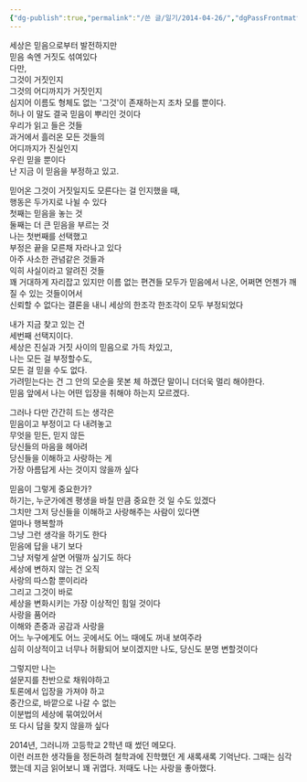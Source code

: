 ```yaml
---
{"dg-publish":true,"permalink":"/쓴 글/일기/2014-04-26/","dgPassFrontmatter":true}
---
```



세상은 믿음으로부터 발전하지만  
믿음 속엔 거짓도 섞여있다  
다만,  
그것이 거짓인지  
그것의 어디까지가 거짓인지  
심지어 이름도 형체도 없는 '그것'이 존재하는지 조차 모를 뿐이다.  
허나 이 말도 결국 믿음이 뿌리인 것이다  
우리가 읽고 들은 것들  
과거에서 흘러온 모든 것들의  
어디까지가 진실인지  
우린 믿을 뿐이다  
난 지금 이 믿음을 부정하고 있고.  
  
믿어온 그것이 거짓일지도 모른다는 걸 인지했을 때,  
행동은 두가지로 나뉠 수 있다  
첫째는 믿음을 놓는 것  
둘째는 더 큰 믿음을 부르는 것  
나는 첫번째를 선택했고  
부정은 끝을 모른채 자라나고 있다  
아주 사소한 관념같은 것들과  
익히 사실이라고 알려진 것들  
꽤 거대하게 자리잡고 있지만 이름 없는 편견들 모두가 믿음에서 나온, 어쩌면 언젠가 깨질 수 있는 것들이어서  
신뢰할 수 없다는 결론을 내니 세상의 한조각 한조각이 모두 부정되었다  
  
내가 지금 찾고 있는 건  
세번째 선택지이다.  
세상은 진실과 거짓 사이의 믿음으로 가득 차있고,  
나는 모든 걸 부정할수도,  
모든 걸 믿을 수도 없다.  
가려믿는다는 건 그 안의 모순을 못본 체 하겠단 말이니 더더욱 멀리 해야한다.  
믿음 앞에서 나는 어떤 입장을 취해야 하는지 모르겠다.  
  
그러나 다만 간간히 드는 생각은  
믿음이고 부정이고 다 내려놓고  
무엇을 믿든, 믿지 않든  
당신들의 마음을 헤아려  
당신들을 이해하고 사랑하는 게  
가장 아름답게 사는 것이지 않을까 싶다  
  
믿음이 그렇게 중요한가?  
하기는, 누군가에겐 평생을 바칠 만큼 중요한 것 일 수도 있겠다  
그치만 그저 당신들을 이해하고 사랑해주는 사람이 있다면  
얼마나 행복할까  
그냥 그런 생각을 하기도 한다  
믿음에 답을 내기 보다  
그냥 저렇게 살면 어떨까 싶기도 하다  
세상에 변하지 않는 건 오직  
사랑의 따스함 뿐이리라  
그리고 그것이 바로  
세상을 변화시키는 가장 이상적인 힘일 것이다  
사랑을 품어라  
이해와 존중과 공감과 사랑을  
어느 누구에게도 어느 곳에서도 어느 때에도 꺼내 보여주라  
심히 이상적이고 너무나 허황되어 보이겠지만 나도, 당신도 분명 변할것이다  
  
그렇지만 나는  
설문지를 찬반으로 채워야하고  
토론에서 입장을 가져야 하고  
중간으로, 바깥으로 나갈 수 없는  
이분법의 세상에 묶여있어서  
또 다시 답을 찾지 않을까 싶다  
  
2014년, 그러니까 고등학교 2학년 때 썼던 메모다.  
이런 러프한 생각들을 정돈하려 철학과에 진학했던 게 새록새록 기억난다. 그때는 심각했는데 지금 읽어보니 꽤 귀엽다. 저때도 나는 사랑을 좋아했다.